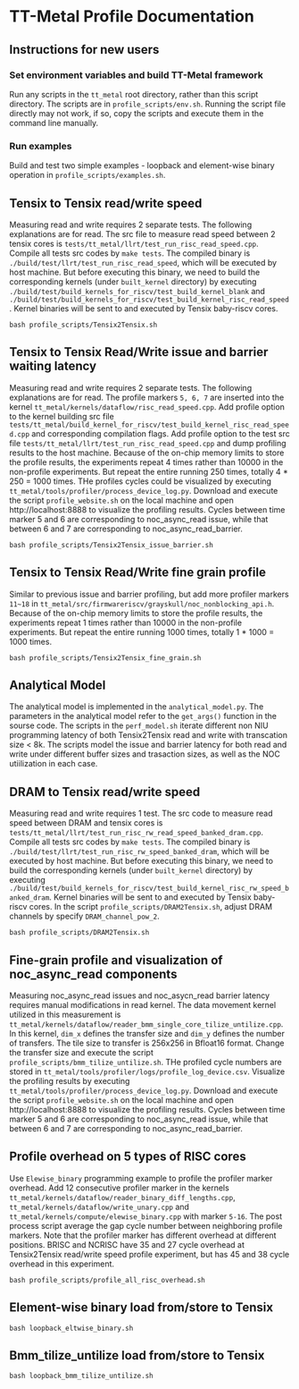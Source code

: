 # TT-Metal Profile Documentation

## Instructions for new users

### Set environment variables and build TT-Metal framework

Run any scripts in the `tt_metal` root directory, rather than this script directory. The scripts are in `profile_scripts/env.sh`. Running the script file directly may not work, if so, copy the scripts and execute them in the command line manually.

### Run examples

Build and test two simple examples - loopback and element-wise binary operation in `profile_scripts/examples.sh`.

## Tensix to Tensix read/write speed

Measuring read and write requires 2 separate tests. The following explanations are for read. The src file to measure read speed between 2 tensix cores is `tests/tt_metal/llrt/test_run_risc_read_speed.cpp`. Compile all tests src codes by `make tests`. The compiled binary is `./build/test/llrt/test_run_risc_read_speed`, which will be executed by host machine. But before executing this binary, we need to build the corresponding kernels (under `built_kernel` directory) by executing `./build/test/build_kernels_for_riscv/test_build_kernel_blank` and `./build/test/build_kernels_for_riscv/test_build_kernel_risc_read_speed`. Kernel binaries will be sent to and executed by Tensix baby-riscv cores.

```
bash profile_scripts/Tensix2Tensix.sh
```

## Tensix to Tensix Read/Write issue and barrier waiting latency

Measuring read and write requires 2 separate tests. The following explanations are for read. The profile markers `5, 6, 7` are inserted into the kernel `tt_metal/kernels/dataflow/risc_read_speed.cpp`. Add profile option to the kernel building src file `tests/tt_metal/build_kernel_for_riscv/test_build_kernel_risc_read_speed.cpp` and corresponding compilation flags. Add profile option to the test src file `tests/tt_metal/llrt/test_run_risc_read_speed.cpp` and dump profiling results to the host machine. Because of the on-chip memory limits to store the profile results, the experiments repeat 4 times rather than 10000 in the non-profile experiments. But repeat the entire running 250 times, totally 4 * 250 = 1000 times. THe profiles cycles could be visualized by executing `tt_metal/tools/profiler/process_device_log.py`. Download and execute the script `profile_website.sh` on the local machine and open http://localhost:8888 to visualize the profiling results. Cycles between time marker 5 and 6 are corresponding to noc_async_read issue, while that between 6 and 7 are corresponding to noc_async_read_barrier.

```
bash profile_scripts/Tensix2Tensix_issue_barrier.sh
```

## Tensix to Tensix Read/Write fine grain profile

Similar to previous issue and barrier profiling, but add more profiler markers `11~18` in `tt_metal/src/firmwareriscv/grayskull/noc_nonblocking_api.h`. Because of the on-chip memory limits to store the profile results, the experiments repeat 1 times rather than 10000 in the non-profile experiments. But repeat the entire running 1000 times, totally 1 * 1000 = 1000 times.

```
bash profile_scripts/Tensix2Tensix_fine_grain.sh
```

## Analytical Model

The analytical model is implemented in the `analytical_model.py`. The parameters in the analytical model refer to the `get_args()` function in the sourse code. The scripts in the `perf_model.sh` iterate different non NIU programming latency of both Tensix2Tensix read and write with transcation size < 8k. The scripts model the issue and barrier latency for both read and write under different buffer sizes and trasaction sizes, as well as the NOC utiilization in each case.

## DRAM to Tensix read/write speed

Measuring read and write requires 1 test. The src code to measure read speed between DRAM and tensix cores is `tests/tt_metal/llrt/test_run_risc_rw_read_speed_banked_dram.cpp`. Compile all tests src codes by `make tests`. The compiled binary is `./build/test/llrt/test_run_risc_rw_speed_banked_dram`, which will be executed by host machine. But before executing this binary, we need to build the corresponding kernels (under `built_kernel` directory) by executing `./build/test/build_kernels_for_riscv/test_build_kernel_risc_rw_speed_banked_dram`. Kernel binaries will be sent to and executed by Tensix baby-riscv cores. In the script `profile_scripts/DRAM2Tensix.sh`, adjust DRAM channels by specify `DRAM_channel_pow_2`.

```
bash profile_scripts/DRAM2Tensix.sh
```

## Fine-grain profile and visualization of noc_async_read components

Measuring noc_async_read issues and noc_asycn_read barrier latency requires manual modifications in read kernel. The data movement kernel utilized in this measurement is `tt_metal/kernels/dataflow/reader_bmm_single_core_tilize_untilize.cpp`. In this kernel, `dim_x` defines the transfer size and `dim_y` defines the number of transfers. The tile size to transfer is 256x256 in Bfloat16 format. Change the transfer size and execute the script `profile_scripts/bmm_tilize_untilize.sh`. THe profiled cycle numbers are stored in `tt_metal/tools/profiler/logs/profile_log_device.csv`. Visualize the profiling results by executing `tt_metal/tools/profiler/process_device_log.py`. Download and execute the script `profile_website.sh` on the local machine and open http://localhost:8888 to visualize the profiling results. Cycles between time marker 5 and 6 are corresponding to noc_async_read issue, while that between 6 and 7 are corresponding to noc_async_read_barrier.

## Profile overhead on 5 types of RISC cores

Use `Elewise_binary` programming example to profile the profiler marker overhead. Add 12 consecutive profiler marker in the kernels `tt_metal/kernels/dataflow/reader_binary_diff_lengths.cpp`, `tt_metal/kernels/dataflow/write_unary.cpp` and `tt_metal/kernels/compute/elewise_binary.cpp` with marker `5-16`. The post process script average the gap cycle number between neighboring profile markers. Note that the profiler marker has different overhead at different positions. BRISC and NCRISC have 35 and 27 cycle overhead at Tensix2Tensix read/write speed profile experiment, but has 45 and 38 cycle overhead in this experiment.

```
bash profile_scripts/profile_all_risc_overhead.sh
```

## Element-wise binary load from/store to Tensix

```
bash loopback_eltwise_binary.sh
```

## Bmm_tilize_untilize load from/store to Tensix

```
bash loopback_bmm_tilize_untilize.sh
```
